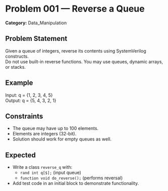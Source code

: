 # Problem 001 — Reverse a Queue

**Category:** Data_Manipulation  

## Problem Statement
Given a queue of integers, reverse its contents using SystemVerilog constructs.  
Do not use built-in reverse functions. You may use queues, dynamic arrays, or stacks.  

## Example
Input:  q = {1, 2, 3, 4, 5}  
Output: q = {5, 4, 3, 2, 1}  

## Constraints
- The queue may have up to 100 elements.
- Elements are integers (32-bit).
- Solution should work for empty queues as well.

## Expected
- Write a class `reverse_q` with:
  - `rand int q[$];` (input queue)
  - `function void do_reverse();` (performs reversal)
- Add test code in an initial block to demonstrate functionality.
